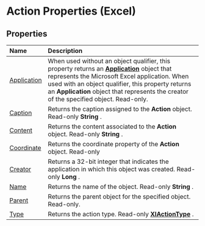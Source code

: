 
# Action Properties (Excel)


## Properties



|**Name**|**Description**|
|:-----|:-----|
|[Application](24da5249-0d00-77a8-c2f0-ab1b5424f30f.md)|When used without an object qualifier, this property returns an  **[Application](19b73597-5cf9-4f56-8227-b5211f657f6f.md)** object that represents the Microsoft Excel application. When used with an object qualifier, this property returns an **Application** object that represents the creator of the specified object. Read-only.|
|[Caption](f59938e8-17ad-2376-cf2d-f5592a3c6244.md)|Returns the caption assigned to the  **Action** object. Read-only **String** .|
|[Content](2fc4be49-49eb-0ea4-c262-93d62dbc33c9.md)|Returns the content associated to the  **Action** object. Read-only **String** .|
|[Coordinate](a37eca31-62f9-1833-d476-75997f7c40ff.md)|Returns the coordinate property of the  **Action** object. Read-only|
|[Creator](4a7459d1-64aa-07b0-c0e5-56a0d837c8d2.md)|Returns a 32-bit integer that indicates the application in which this object was created. Read-only  **Long** .|
|[Name](7ea3758d-1fd2-5b90-6fe8-66291fdb58d2.md)|Returns the name of the object. Read-only  **String** .|
|[Parent](9c8079bc-382b-639a-0634-d964f4b778ef.md)|Returns the parent object for the specified object. Read-only.|
|[Type](908d0a5e-67f3-e953-0652-bf04b4b31d05.md)|Returns the action type. Read-only  **[XlActionType](9a4489d3-6342-f86d-5eec-f9db2852f7c0.md)** .|
